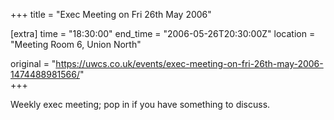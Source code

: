 +++
title = "Exec Meeting on Fri 26th May 2006"

[extra]
time = "18:30:00"
end_time = "2006-05-26T20:30:00Z"
location = "Meeting Room 6, Union North"

original = "https://uwcs.co.uk/events/exec-meeting-on-fri-26th-may-2006-1474488981566/"    
+++

Weekly exec meeting; pop in if you have something to discuss.

